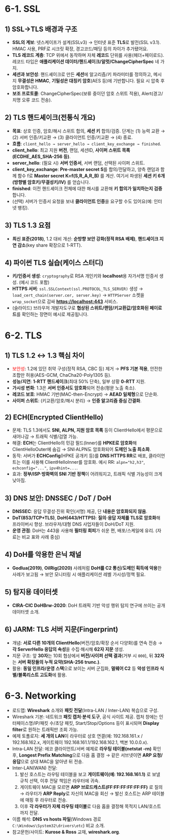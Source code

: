# 6-1. SSL
## 1) SSL→TLS 배경과 구조

- **SSL의 계보**: 넷스케이프가 설계(SSLv3) → 인터넷 표준 **TLS**로 발전(SSL v3.1). HMAC 사용, PRF로 시크릿 확장, 경고코드/패딩 등의 차이가 추가됐어요.
- **TLS 레코드 계층**: TCP 위에서 동작하며 자체 **레코드** 단위를 사용(헤더+페이로드). 레코드 타입은 **애플리케이션 데이터/핸드셰이크/알럿/ChangeCipherSpec** 네 가지.
- **세션과 보안성**: 핸드셰이크로 만든 **세션**에 알고리즘/키 파라미터를 정의하고, 메시지 **무결성은 HMAC**, **기밀성은 대칭키 암호**(AES 등)에 기반합니다. 필요 시 압축 후 암호화합니다.
- **보조 프로토콜**: ChangeCipherSpec(보류 중이던 암호 스위트 적용), Alert(경고/치명 오류 코드 전송).

## 2) TLS 핸드셰이크(전통식 개요)

- **목표**: 상호 인증, 암호/해시 스위트 합의, **세션 키** 합의/검증. 단계는 (1) 능력 교환 → (2) 서버 인증/키교환 → (3) 클라이언트 인증/키교환 → (4) 종료.
- **흐름**: `client_hello → server_hello → client_key_exchange → finished`.
- **client_hello**: 최고 지원 **버전**, 랜덤, 세션ID, **사이퍼 스위트 목록(ECDHE_AES_SHA-256 등)**.
- **server_hello**: (필요 시) **서버 인증서**, 서버 랜덤, 선택된 사이퍼 스위트.
- **client_key_exchange**: **Pre-master secret S**를 합의/전달하고, 양측 랜덤과 함께 함수 f로 **Master secret K=f(S,R_A,R_B)** 를 계산. 여기서 파생된 **세션 키 6개(방향별 암호키/무결성키/IV)** 를 얻습니다.
- **finished**: 이전 핸드셰이크 전체에 대한 해시를 교환해 **키 합의가 일치하는지 검증**합니다.
- (선택) 서버가 인증서 요청을 보내 **클라이언트 인증**을 요구할 수도 있어요(예: 인터넷 뱅킹).
    

## 3) TLS 1.3 요점

- **최신 표준(2018)**, 1.2 대비 개선: **순방향 보안 강화(정적 RSA 배제)**, **핸드셰이크 지연 감소**(key share 확장으로 1-RTT).

## 4) 파이썬 TLS 실습(케이스 스터디)

- **키/인증서 생성**: `cryptography`로 RSA 개인키와 **localhost**용 자가서명 인증서 생성. (예시 코드 포함)
- **HTTPS 서버**: `ssl.SSLContext(ssl.PROTOCOL_TLS_SERVER)` 생성 → `load_cert_chain(server.cer, server.key)` → `HTTPServer` 소켓을 `wrap_socket`으로 감싸 **[https://localhost:443](https://localhost/)** 서비스.
- (슬라이드) 브라우저 개발자도구로 **협상된 스위트/랜덤/키교환값/암호화된 페이로드**를 확인하는 장면이 예시로 제공됩니다.

# 6-2. TLS
## 1) TLS 1.2 ↔ 1.3 핵심 차이

- <font color="#ff0000">보안성</font>: 1.2에 있던 취약 구성(정적 RSA, CBC 등) 제거 → **PFS 기본 적용**, 안전한 조합만 허용(AES-GCM, ChaCha20-Poly1305 등).
- **성능/지연**: **1-RTT 핸드셰이크**(최대 50% 단축), 일부 상황 **0-RTT** 지원.
- **가시성 변화**: 1.3은 **서버 인증서도 암호화**되어 전송(평문 노출 축소).
- **레코드 보호**: HMAC 기반(MAC-then-Encrypt) → **AEAD 일체형**으로 단순화.
- **사이퍼 스위트**: (키교환/암호/해시 분리) → **인증 알고리즘 중심 간결화**.

## 2) ECH(Encrypted ClientHello)

- 문제: TLS 1.3에서도 **SNI, ALPN, 지원 암호 목록** 등이 ClientHello에서 평문으로 새어나감 → 트래픽 식별/검열 가능.
- 해결: **ECH**는 ClientHello의 민감 필드(Inner)를 **HPKE로 암호화**해 ClientHelloOuter에 숨김 → SNI·ALPN도 암호화되어 **도메인 노출 최소화**.
- 동작: 서버가 **ECHConfig**(HPKE 공개키 등)를 **DNS HTTPS RR**로 배포, 클라이언트는 이를 사용해 ClientHelloInner를 암호화. 예시 RR: `alpn="h2,h3"`, `echconfig="..."`, `ipv4hint=...`.
- 효과: **정부/ISP·방화벽의 SNI 기반 정책**이 어려워지고, 트래픽 식별 가능성이 크게 낮아짐.

## 3) DNS 보안: DNSSEC / DoT / DoH

- **DNSSEC**: 응답 무결성·진위 확인(서명) 제공, 단 **내용은 암호화되지 않음**.
- **DoT(853/TCP+TLS)**, **DoH(443/HTTPS)**: **질의·응답 자체를 TLS로 암호화**해 프라이버시 향상. 브라우저/대형 DNS 사업자들이 DoH/DoT 지원.
- **운영 관점**: DoH는 443을 사용해 **필터링 회피**가 쉬운 편, 배포/스케일에 유리. (자료는 비교 표와 사례 중심)

## 4) DoH를 악용한 은닉 채널

- **Godlua(2019)**, **OilRig(2020)** 사례처럼 **DoH를 C2 통신/도메인 획득에 악용**한 사례가 보고됨 → 보안 모니터링 시 애플리케이션 레벨 가시성/정책 필요.

## 5) 탐지용 데이터셋

- **CIRA-CIC DoHBrw-2020**: DoH 트래픽 기반 악성 행위 탐지 연구에 쓰이는 공개 데이터셋 소개.

## 6) JARM: TLS 서버 지문(Fingerprint)

- 개념: **서로 다른 10개의 ClientHello**(버전/암호/확장 순서 다양화)를 연속 전송 → **각 ServerHello 응답의 속성**을 수집·해시해 **62자 지문** 생성.
- 지문 구조: 앞 **30자**는 10회 협상에서 **버전/사이퍼 선택 결과**(거부 시 `000`), 뒤 **32자**는 **서버 확장들의 누적 요약(SHA-256 trunc.)**.
- 활용: **동일 인프라/운영 스택**으로 보이는 서버 군집화, **멀웨어 C2** 등 **악성 인프라 식별/블록리스트 고도화**에 활용.

# 6-3. Networking

- 로드맵: **Wireshark** 소개와 **패킷 전달**(Intra-LAN / Inter-LAN) 복습으로 구성.
- Wireshark 기본: 네트워크 **패킷 캡처·분석 도구**, 공식 사이트 제공. 캡처 창에는 인터페이스명/IP/패킷 수/초당 패킷, Start/Stop/Options 등이 표시되며 **Display filter**로 원하는 트래픽만 조회 가능.
- 예제 토폴로지: **세 개의 LAN**이 라우터로 상호 연결(예: 192.168.161.x / 192.168.162.x, 게이트웨이 192.168.161.1/192.168.162.1, 백본 10.0.0.x).
- Intra-LAN 전달: 에코 클라이언트/서버 예제로 **라우팅 테이블(netstat -rn)** 확인 후, **Longest Prefix Matching**으로 다음 홉 결정 → 같은 서브넷이면 **ARP 요청/응답**으로 상대 MAC을 알아낸 뒤 전송.
- Inter-LAN(WAN) 전달:
    1. 발신 호스트는 라우팅 테이블을 보고 **게이트웨이(예: 192.168.161.1)** 로 보낼 규칙 선택, 이후 전달 책임은 라우터에 귀속.
    2. 게이트웨이 MAC을 모르면 **ARP 브로드캐스트(FF:FF:FF:FF:FF:FF)** 로 질의 → 라우터가 **ARP Reply**로 자신의 MAC을 회신 → 발신 호스트는 ARP 테이블에 매핑 후 라우터로 전송.
    3. 이후 **각 라우터가 자체 라우팅 테이블**로 다음 홉을 결정해 목적지 LAN/호스트까지 전달.
- 이름 해석: **DNS vs hosts 파일**(Windows 경로 `C:\Windows\System32\drivers\etc`) 비교 소개.
- 참고문헌/사이트: **Kurose & Ross** 교재, **wireshark.org**.
